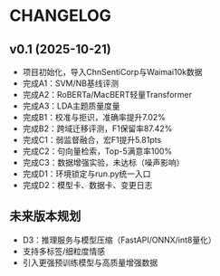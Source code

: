 # CHANGELOG

## v0.1  (2025-10-21)
- 项目初始化，导入ChnSentiCorp与Waimai10k数据
- 完成A1：SVM/NB基线评测
- 完成A2：RoBERTa/MacBERT轻量Transformer
- 完成A3：LDA主题质量度量
- 完成B1：校准与拒识，准确率提升7.02%
- 完成B2：跨域迁移评测，F1保留率87.42%
- 完成C1：弱监督融合，宏F1提升5.81pts
- 完成C2：句向量检索，Top-5满意率100%
- 完成C3：数据增强实验，未达标（噪声影响）
- 完成D1：环境锁定与run.py统一入口
- 完成D2：模型卡、数据卡、变更日志

## 未来版本规划
- D3：推理服务与模型压缩（FastAPI/ONNX/int8量化）
- 支持多标签/细粒度情感
- 引入更强预训练模型与高质量增强数据
